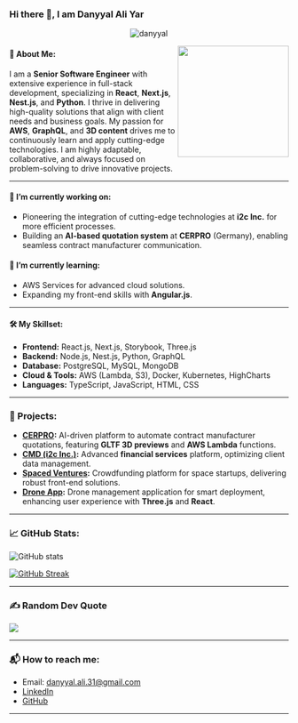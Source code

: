 ### Hi there 👋, I am Danyyal Ali Yar

<p align="center"> 
	<img src="https://komarev.com/ghpvc/?username=danyyal&label=Profile%20views&color=0e75b6&style=plastic" alt="danyyal" /> 
</p>

<p align="center">
  <img align="right" src="https://github.com/7oSkaaa/7oSkaaa/blob/main/Images/Right_Side.gif?raw=true" width="200px">
</p>

#### 🚀 About Me:
I am a **Senior Software Engineer** with extensive experience in full-stack development, specializing in **React**, **Next.js**, **Nest.js**, and **Python**. I thrive in delivering high-quality solutions that align with client needs and business goals. My passion for **AWS**, **GraphQL**, and **3D content** drives me to continuously learn and apply cutting-edge technologies. I am highly adaptable, collaborative, and always focused on problem-solving to drive innovative projects.

---

#### 🔭 I’m currently working on:
- Pioneering the integration of cutting-edge technologies at **i2c Inc.** for more efficient processes.
- Building an **AI-based quotation system** at **CERPRO** (Germany), enabling seamless contract manufacturer communication.

#### 🌱 I’m currently learning:
- AWS Services for advanced cloud solutions.
- Expanding my front-end skills with **Angular.js**.

---

#### 🛠️ My Skillset:
- **Frontend:** React.js, Next.js, Storybook, Three.js
- **Backend:** Node.js, Nest.js, Python, GraphQL
- **Database:** PostgreSQL, MySQL, MongoDB
- **Cloud & Tools:** AWS (Lambda, S3), Docker, Kubernetes, HighCharts
- **Languages:** TypeScript, JavaScript, HTML, CSS

---

### 🌟 Projects:
- **[CERPRO](https://www.cerpro.de/):** AI-driven platform to automate contract manufacturer quotations, featuring **GLTF 3D previews** and **AWS Lambda** functions.
- **[CMD (i2c Inc.)](https://i2cinc.com/):** Advanced **financial services** platform, optimizing client data management.
- **[Spaced Ventures](https://spacedventures.com/):** Crowdfunding platform for space startups, delivering robust front-end solutions.
- **[Drone App](https://techverx.com/):** Drone management application for smart deployment, enhancing user experience with **Three.js** and **React**.

---

### 📈 GitHub Stats:
![GitHub stats](https://github-readme-stats.vercel.app/api?username=danyyal&show_icons=true&count_private=true&hide_border=true&theme=radical)

[![GitHub Streak](https://github-readme-streak-stats.herokuapp.com?user=danyyal&theme=radical&hide_border=true)](https://git.io/streak-stats)

---

### ✍️ Random Dev Quote
![](https://quotes-github-readme.vercel.app/api?type=horizontal&theme=radical)

---

### 📬 How to reach me:
- Email: danyyal.ali.31@gmail.com
- [LinkedIn](https://www.linkedin.com/in/sheikh-danyyal-ali-08b768193/)
- [GitHub](https://github.com/danyyal)

---
